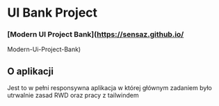 # UI Bank Project

### [Modern UI Project Bank](https://sensaz.github.io/
Modern-Ui-Project-Bank)

## O aplikacji
Jest to w pełni responsywna aplikacja w której głównym zadaniem było utrwalnie zasad RWD oraz pracy z tailwindem
